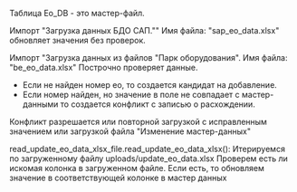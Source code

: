 Таблица Eo_DB - это мастер-файл.

Импорт "Загрузка данных БДО САП."" Имя файла: "sap_eo_data.xlsx" обновляет значения без проверок.

Импорт "Загрузка данных из файлов "Парк оборудования". Имя файла: "be_eo_data.xlsx" Построчно проверяет данные. 
- Если не найден номер ео, то создается кандидат на добавление.
- Если номер найден, но значение в поле не совпадает с мастер-данными то создается конфликт с записью о расхождении.

Конфликт разрешается или повторной загрузкой с исправленным значением или загрузкой файла "Изменение мастер-данных"

read_update_eo_data_xlsx_file.read_update_eo_data_xlsx(): 
Итерируемся по загруженному файлу uploads/update_eo_data.xlsx
Проверем есть ли искомая колонка в загруженном файле.
Если есть, то обновляем значение в соответствующей колонке в мастер данных

